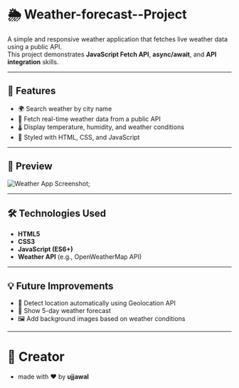 # 🌦️ Weather-forecast--Project

A simple and responsive weather application that fetches live weather data using a public API.  
This project demonstrates **JavaScript Fetch API**, **async/await**, and **API integration** skills.

---

## 📂 Features
- 🌍 Search weather by city name  
- 📡 Fetch real-time weather data from a public API  
- 🌡 Display temperature, humidity, and weather conditions  
- 🎨 Styled with HTML, CSS, and JavaScript

---

## 📸 Preview
![Weather App Screenshot](images-screenshot.png);

---

## 🛠️ Technologies Used
- **HTML5**
- **CSS3**
- **JavaScript (ES6+)**
- **Weather API** (e.g., OpenWeatherMap API)

---

## 💡 Future Improvements
- 📍 Detect location automatically using Geolocation API
- 📅 Show 5-day weather forecast
- 🖼 Add background images based on weather conditions

---

# 🙌 Creator

- made with ❤️ by **ujjawal**